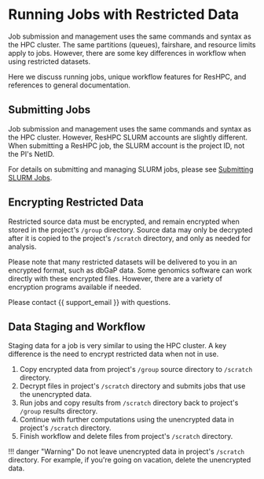 # Running Jobs with Restricted Data

Job submission and management uses the same commands and syntax as the HPC cluster. The same partitions (queues), fairshare, and resource limits apply to jobs.  However, there are some key differences in workflow when using restricted datasets.

Here we discuss running jobs, unique workflow features for ResHPC, and references to general documentation.

## Submitting Jobs

Job submission and management uses the same commands and syntax as the HPC cluster. However, ResHPC SLURM accounts are slightly different. When submitting a ResHPC job, the SLURM account is the project ID, not the PI's NetID.

For details on submitting and managing SLURM jobs, please see [Submitting SLURM Jobs](../user-guide/jobs/running-jobs.md).

## Encrypting Restricted Data

Restricted source data must be encrypted, and remain encrypted when stored in the project's `/group` directory. Source data may only be decrypted after it is copied to the project's `/scratch` directory, and only as needed for analysis.

Please note that many restricted datasets will be delivered to you in an encrypted format, such as dbGaP data. Some genomics software can work directly with these encrypted files. However, there are a variety of encryption programs available if needed.

Please contact {{ support_email }} with questions.

## Data Staging and Workflow

Staging data for a job is very similar to using the HPC cluster. A key difference is the need to encrypt restricted data when not in use.

1. Copy encrypted data from project's `/group` source directory to `/scratch` directory.
2. Decrypt files in project's `/scratch` directory and submits jobs that use the unencrypted data.
3. Run jobs and copy results from `/scratch` directory back to project's `/group` results directory.
4. Continue with further computations using the unencrypted data in project's `/scratch` directory.
5. Finish workflow and delete files from project's `/scratch` directory.

!!! danger "Warning"
    Do not leave unencrypted data in project's `/scratch` directory. For example, if you're going on vacation, delete the unencrypted data.
